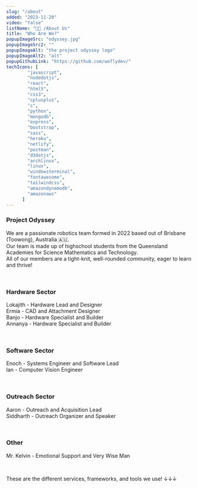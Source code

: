 ```yaml
---
slug: "/about"
added: "2023-11-20"
video: "false"
listName: "👨‍💻 /About Us"
title: "Who Are We?"
popupImageSrc: "odyssey.jpg"
popupImageSrc2: ""
popupImageAlt: "the project odyssey logo"
popupImageAlt2: "alt"
popupGithubLink: "https://github.com/woflydev/"
techIcons: [
        "javascript",
        "nodedotjs",
        "react", 
        "html5",
        "css3",
        "cplusplus", 
        "c",
        "python",
        "mongodb",
        "express",
        "bootstrap", 
        "sass",
        "heroku",
        "netlify",
        "postman",
        "d3dotjs", 
        "archlinux",
        "linux",
        "windowsterminal",
        "fontawesome",
        "tailwindcss",
        "amazondynamodb",
        "amazonaws"
      ]
---
```


### Project Odyssey
We are a passionate robotics team formed in 2022 based out of Brisbane (Toowong), Australia 🇦🇺.<br>
Our team is made up of highschool students from the Queensland Academies for Science Mathematics and Technology.<br>
All of our members are a tight-knit, well-rounded community, eager to learn and thrive!<br>

<br>
 
### Hardware Sector
Lokajith - Hardware Lead and Designer<br>
Ermia - CAD and Attachment Designer<br>
Banjo - Hardware Specialist and Builder<br>
Annanya - Hardware Specialist and Builder

<br>

### Software Sector
Enoch - Systems Engineer and Software Lead<br>
Ian - Computer Vision Engineer<br>

<br>

### Outreach Sector
Aaron - Outreach and Acquisition Lead<br>
Siddharth - Outreach Organizer and Speaker<br>

<br>

### Other
Mr. Kelvin - Emotional Support and Very Wise Man

<br>

These are the different services, frameworks, and tools we use! ↓↓↓